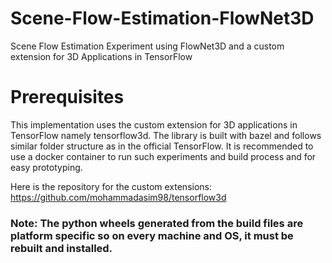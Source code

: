 # Scene-Flow-Estimation-FlowNet3D
Scene Flow Estimation Experiment using FlowNet3D and a custom extension for 3D Applications in TensorFlow

# Prerequisites
This implementation uses the custom extension for 3D applications in TensorFlow namely tensorflow3d. The library is built with bazel and follows similar folder structure as in the official TensorFlow. It is recommended to use a docker container to run such experiments and build process and for easy prototyping. 

Here is the repository for the custom extensions: https://github.com/mohammadasim98/tensorflow3d

### Note: The python wheels generated from the build files are platform specific so on every machine and OS, it must be rebuilt and installed.  
